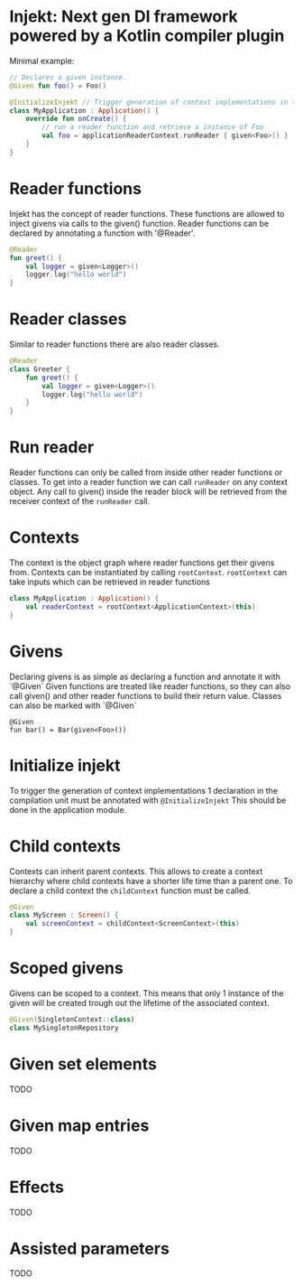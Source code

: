 # Injekt: Next gen DI framework powered by a Kotlin compiler plugin

Minimal example:
```kotlin
// Declares a given instance.
@Given fun foo() = Foo()

@InitializeInjekt // Trigger generation of context implementations in the current compilation unit.
class MyApplication : Application() {
    override fun onCreate() {
        // run a reader function and retrieve a instance of Foo
        val foo = applicationReaderContext.runReader { given<Foo>() }
    }
}
```

# Reader functions
Injekt has the concept of reader functions.
These functions are allowed to inject givens via calls to the given<T>() function.
Reader functions can be declared by annotating a function with '@Reader'.

```kotlin
@Reader
fun greet() {
    val logger = given<Logger>()
    logger.log("hello world")
}
```

# Reader classes
Similar to reader functions there are also reader classes.

```kotlin
@Reader
class Greeter {
    fun greet() {
        val logger = given<Logger>()
        logger.log("hello world")
    }
}
```

# Run reader
Reader functions can only be called from inside other reader functions or classes.
To get into a reader function we can call `runReader` on any context object.
Any call to given<T>() inside the reader block will be retrieved from the receiver context of the `runReader` call.

# Contexts
The context is the object graph where reader functions get their givens from.
Contexts can be instantiated by calling `rootContext`.
`rootContext` can take inputs which can be retrieved in reader functions

```kotlin
class MyApplication : Application() {
    val readerContext = rootContext<ApplicationContext>(this)
}
```

# Givens
Declaring givens is as simple as declaring a function and annotate it with ´@Given´
Given functions are treated like reader functions, so they can also call given<T>() and other reader functions
to build their return value.
Classes can also be marked with ´@Given´
```
@Given
fun bar() = Bar(given<Foo>())
```

# Initialize injekt
To trigger the generation of context implementations 1 declaration in the compilation unit must
be annotated with `@InitializeInjekt`
This should be done in the application module.

# Child contexts
Contexts can inherit parent contexts.
This allows to create a context hierarchy where child contexts have a shorter life time than a parent one.
To declare a child context the `childContext` function must be called.
```kotlin
@Given
class MyScreen : Screen() {
    val screenContext = childContext<ScreenContext>(this)
}
```

# Scoped givens
Givens can be scoped to a context.
This means that only 1 instance of the given will be created trough out the lifetime of the associated context.
```kotlin
@Given(SingletonContext::class)
class MySingletonRepository
```

# Given set elements
TODO

# Given map entries
TODO

# Effects
TODO

# Assisted parameters
TODO
